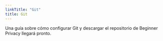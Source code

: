 ```yaml
---
linkTitle: "Git"
title: Git
---
```

Una guía sobre cómo configurar Git y descargar el repositorio de Beginner Privacy llegará pronto.